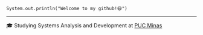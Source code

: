 `System.out.println("Welcome to my github!😆")`

---

🎓 Studying Systems Analysis and Development at [PUC Minas](https://www.pucminas.br/destaques/Paginas/default.aspx)
